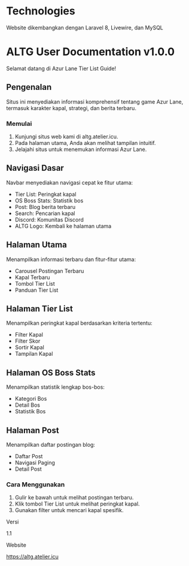 # Technologies

Website dikembangkan dengan Laravel 8, Livewire, dan MySQL

# ALTG User Documentation v1.0.0

Selamat datang di Azur Lane Tier List Guide!

## Pengenalan

Situs ini menyediakan informasi komprehensif tentang game Azur Lane, termasuk karakter kapal, strategi, dan berita terbaru.

### Memulai

1. Kunjungi situs web kami di altg.atelier.icu.
2. Pada halaman utama, Anda akan melihat tampilan intuitif.
3. Jelajahi situs untuk menemukan informasi Azur Lane.

## Navigasi Dasar

Navbar menyediakan navigasi cepat ke fitur utama:

- Tier List: Peringkat kapal
- OS Boss Stats: Statistik bos
- Post: Blog berita terbaru
- Search: Pencarian kapal
- Discord: Komunitas Discord
- ALTG Logo: Kembali ke halaman utama

## Halaman Utama

Menampilkan informasi terbaru dan fitur-fitur utama:

- Carousel Postingan Terbaru
- Kapal Terbaru
- Tombol Tier List
- Panduan Tier List

## Halaman Tier List

Menampilkan peringkat kapal berdasarkan kriteria tertentu:

- Filter Kapal
- Filter Skor
- Sortir Kapal
- Tampilan Kapal

## Halaman OS Boss Stats

Menampilkan statistik lengkap bos-bos:

- Kategori Bos
- Detail Bos
- Statistik Bos

## Halaman Post

Menampilkan daftar postingan blog:

- Daftar Post
- Navigasi Paging
- Detail Post

### Cara Menggunakan

1. Gulir ke bawah untuk melihat postingan terbaru.
2. Klik tombol Tier List untuk melihat peringkat kapal.
3. Gunakan filter untuk mencari kapal spesifik.

Versi

1.1

Website

https://altg.atelier.icu
